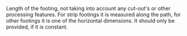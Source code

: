Length of the footing, not taking into account any cut-out's or other processing features. For strip footings it is measured along the path, for other footings it is one of the horizontal dimensions. It should only be provided, if it is constant.